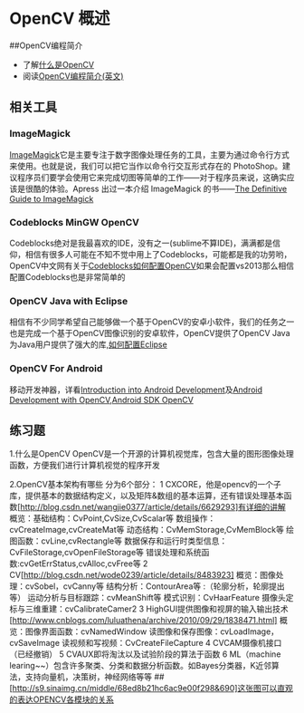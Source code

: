 # OpenCV 概述

##OpenCV编程简介


- 了解[什么是OpenCV](http://zh.wikipedia.org/wiki/OpenCV)
- 阅读[OpenCV编程简介(英文)](http://www.cs.iit.edu/~agam/cs512/lect-notes/opencv-intro/)

## 相关工具

### ImageMagick

[ImageMagick](http://www.imagemagick.org/script/index.php)它是主要专注于数字图像处理任务的工具，主要为通过命令行方式来使用。也就是说，我们可以把它当作以命令行交互形式存在的 PhotoShop。建议程序员们要学会使用它来完成切图等简单的工作——对于程序员来说，这确实应该是很酷的体验。Apress 出过一本介绍 ImageMagick 的书——[The Definitive Guide to ImageMagick](http://book.douban.com/subject/1798283/)


### Codeblocks MinGW OpenCV

Codeblocks绝对是我最喜欢的IDE，没有之一(sublime不算IDE)，满满都是信仰，相信有很多人可能在不知不觉中用上了Codeblocks，可能都是我的功劳哟，OpenCV中文网有关于[Codeblocks如何配置OpenCV](http://wiki.opencv.org.cn/index.php/Codeblocks_MinGW_openCV)如果会配置vs2013那么相信配置Codeblocks也是非常简单的

### OpenCV Java with Eclipse

相信有不少同学希望自己能够做一个基于OpenCV的安卓小软件，我们的任务之一也是完成一个基于OpenCV图像识别的安卓软件，OpenCV提供了OpenCV Java为Java用户提供了强大的库,[如何配置Eclipse](http://docs.opencv.org/doc/tutorials/introduction/java_eclipse/java_eclipse.html#java-eclipse)

### OpenCV For Android

移动开发神器，详看[Introduction into Android Development](http://docs.opencv.org/doc/tutorials/introduction/android_binary_package/android_dev_intro.html#android-dev-intro)及[Android Development with OpenCV](http://docs.opencv.org/doc/tutorials/introduction/android_binary_package/dev_with_OCV_on_Android.html#dev-with-ocv-on-android),[Android SDK OpenCV](http://docs.opencv.org/doc/tutorials/introduction/android_binary_package/O4A_SDK.html#o4a-sdk)

## 练习题

1.什么是OpenCV
OpenCV是一个开源的计算机视觉库，包含大量的图形图像处理函数，方便我们进行计算机视觉的程序开发

2.OpenCV基本架构有哪些
分为6个部分：
1 CXCORE，他是opencv的一个子库，提供基本的数据结构定义，以及矩阵&数组的基本运算，还有错误处理基本函数[http://blog.csdn.net/wangjie0377/article/details/6629293]有详细的讲解
   概览：基础结构：CvPoint,CvSize,CvScalar等
         数组操作：cvCreateImage,cvCreateMat等
         动态结构：CvMemStorage,CvMemBlock等
         绘图函数：cvLine,cvRectangle等
         数据保存和运行时类型信息：CvFileStorage,cvOpenFileStorage等
         错误处理和系统函数:cvGetErrStatus,cvAlloc,cvFree等
2 CV[http://blog.csdn.net/wode0239/article/details/8483923]
   概览：图像处理：cvSobel，cvCanny等
         结构分析：ContourArea等 :（轮廓分析，轮廓提出等）
         运动分析与目标跟踪：cvMeanShift等
         模式识别：CvHaarFeature
         摄像头定标与三维重建：cvCalibrateCamer2
3 HighGUI提供图像和视屏的输入输出技术[http://www.cnblogs.com/luluathena/archive/2010/09/29/1838471.html]
   概览：图像界面函数：cvNamedWindow
         读图像和保存图像：cvLoadImage，cvSaveImage
         读视频和写视频：CvCreateFileCapture
4 CVCAM摄像机接口（已经撤销）
5 CVAUX即将淘汰以及试验阶段的算法于函数
6 ML（machine learing~~）包含许多聚类、分类和数据分析函数。如Bayes分类器，K近邻算法，支持向量机，决策树，神经网络等等
##[http://s9.sinaimg.cn/middle/68ed8b21hc6ac9e00f298&690]这张图可以直观的表达OPENCV各模块的关系

